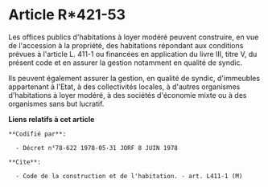 # Article R*421-53

Les offices publics d'habitations à loyer modéré peuvent construire, en vue de l'accession à la propriété, des habitations
répondant aux conditions prévues à l'article L. 411-1 ou financées en application du livre III, titre V, du présent code et
en assurer la gestion notamment en qualité de syndic.

Ils peuvent également assurer la gestion, en qualité de syndic, d'immeubles appartenant à l'Etat, à des collectivités
locales, à d'autres organismes d'habitations à loyer modéré, à des sociétés d'économie mixte ou à des organismes sans but
lucratif.

**Liens relatifs à cet article**

	**Codifié par**:

	  - Décret n°78-622 1978-05-31 JORF 8 JUIN 1978

	**Cite**:

	  - Code de la construction et de l'habitation. - art. L411-1 (M)
